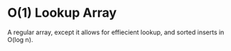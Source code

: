 # O(1) Lookup Array

A regular array, except it allows for effiecient lookup, and sorted inserts in O(log n).
